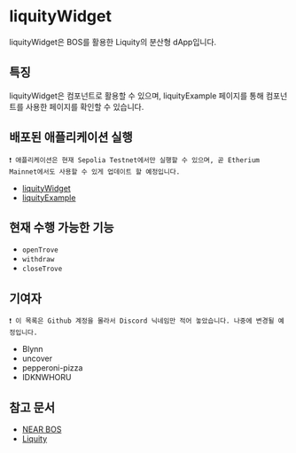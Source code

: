 # liquityWidget
liquityWidget은 BOS를 활용한 Liquity의 분산형 dApp입니다.

## 특징
liquityWidget은 컴포넌트로 활용할 수 있으며, liquityExample 페이지를 통해 컴포넌트를 사용한 페이지를 확인할 수 있습니다.

## 배포된 애플리케이션 실행
`❗ 애플리케이션은 현재 Sepolia Testnet에서만 실행할 수 있으며, 곧 Etherium Mainnet에서도 사용할 수 있게 업데이트 할 예정입니다.`
- [liquityWidget](https://near.org/0xgh.near/widget/liquityWidget)
- [liquityExample](https://near.org/0xgh.near/widget/liquityExample)

## 현재 수행 가능한 기능
- `openTrove`
- `withdraw`
- `closeTrove`

## 기여자
`❗ 이 목록은 Github 계정을 몰라서 Discord 닉네임만 적어 놓았습니다. 나중에 변경될 예정입니다.`
- Blynn
- uncover
- pepperoni-pizza
- IDKNWHORU

## 참고 문서
- [NEAR BOS](https://docs.near.org/bos)
- [Liquity](https://docs.liquity.org/)
